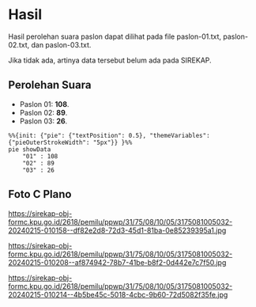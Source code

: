 # Hasil

Hasil perolehan suara paslon dapat dilihat pada file paslon-01.txt, paslon-02.txt, dan paslon-03.txt.

Jika tidak ada, artinya data tersebut belum ada pada SIREKAP.

## Perolehan Suara

 * Paslon 01: **108**.
 * Paslon 02: **89**.
 * Paslon 03: **26**.

```mermaid
%%{init: {"pie": {"textPosition": 0.5}, "themeVariables": {"pieOuterStrokeWidth": "5px"}} }%%
pie showData
    "01" : 108
    "02" : 89
    "03" : 26
```
## Foto C Plano

https://sirekap-obj-formc.kpu.go.id/2618/pemilu/ppwp/31/75/08/10/05/3175081005032-20240215-010158--df82e2d8-72d3-45d1-81ba-0e85239395a1.jpg

https://sirekap-obj-formc.kpu.go.id/2618/pemilu/ppwp/31/75/08/10/05/3175081005032-20240215-010208--af874942-78b7-41be-b8f2-0d442e7c7f50.jpg

https://sirekap-obj-formc.kpu.go.id/2618/pemilu/ppwp/31/75/08/10/05/3175081005032-20240215-010214--4b5be45c-5018-4cbc-9b60-72d5082f35fe.jpg
